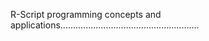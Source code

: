 R-Script programming concepts and applications.......................................................
